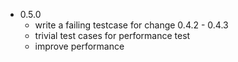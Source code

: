+ 0.5.0
    + write a failing testcase for change 0.4.2 - 0.4.3
    + trivial test cases for performance test
    + improve performance
